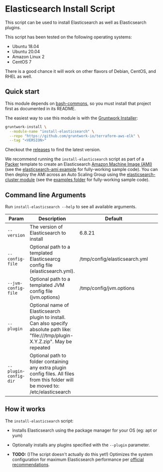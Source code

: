 # Elasticsearch Install Script

This script can be used to install Elasticsearch as well as Elasticsearch plugins. 

This script has been tested on the following operating systems:

* Ubuntu 18.04
* Ubuntu 20.04
* Amazon Linux 2
* CentOS 7

There is a good chance it will work on other flavors of Debian, CentOS, and RHEL as well.

## Quick start

This module depends on [bash-commons](https://github.com/gruntwork-io/bash-commons), so you must install that project
first as documented in its README.

The easiest way to use this module is with the [Gruntwork Installer](https://github.com/gruntwork-io/gruntwork-installer):

```bash
gruntwork-install \
  --module-name "install-elasticsearch" \
  --repo "https://github.com/gruntwork-io/terraform-aws-elk" \
  --tag "<VERSION>"
```  

Checkout the [releases](https://github.com/gruntwork-io/terraform-aws-elk/releases) to find the latest version.

We recommend running the `install-elasticsearch` script as part of a [Packer](https://www.packer.io/) template to 
create an Elasticsearch [Amazon Machine Image (AMI)](http://docs.aws.amazon.com/AWSEC2/latest/UserGuide/AMIs.html) (see
the [elasticsearch-ami example](/examples/elk-amis/elasticsearch) for fully-working sample code). You can then deploy the AMI across an Auto Scaling Group using the [elasticsearch-cluster module](/modules/elasticsearch-cluster) (see the 
[examples folder](/examples) for fully-working sample code).


## Command line Arguments

Run `install-elasticsearch --help` to see all available arguments.


| Param                 | Description                                                                                                                              | Default                       |   |   |
|-----------------------|------------------------------------------------------------------------------------------------------------------------------------------|-------------------------------|---|---|
| `--version`           | The version of Elasticsearch to install                                                                                                  | 6.8.21                        |   |   |
| `--config-file`       | Optional path to a templated Elasticsearcg config file (elasticsearch.yml).                                                              | /tmp/config/elasticsearch.yml |   |   |
| `--jvm-config-file`   | Optional path to a templated JVM config file (jvm.options)                                                                               | /tmp/config/jvm.options       |   |   |
| `--plugin`            | Optional name of Elasticsearch plugin to install. Can also specify absolute path like: \"file:///tmp/plugin-X.Y.Z.zip\". May be repeated |                               |   |   |
| `--plugin-config-dir` | Optional path to folder containing any extra plugin config files.  All files from this folder will be moved to: /etc/elasticsearch       |                               |   |   |



## How it works

The `install-elasticsearch` script:

- Installs Elasticsearch using the package manager for your OS (eg: apt or yum)
- Optionally installs any plugins specified with the `--plugin` parameter.

- **TODO:** ()The script doesn't actually do this yet!) Optimizes the system configuration for maximum Elasticsearch performance per [official recommendations](https://www.elastic.co/guide/en/elasticsearch/reference/6.8/system-config.html).
